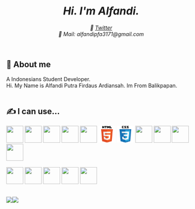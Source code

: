 <h1 align='center'><i>  Hi. I'm Alfandi.</i></h1>
<p align='center'>
<i>
  🐓 <a href="https://twitter.com/crashkeyboard">Twitter</a><br>
  📧 <a>Mail: alfandipfa3171@gmail.com</a>
  </i>
</p>
<br>

## 🤔 About me

A Indonesians Student Developer. <br> 
Hi. My Name is Alfandi Putra Firdaus Ardiansah. Im From Balikpapan.<br>
<br>

## ✍ I can use...
<p align='left'>
  <img src='https://upload.wikimedia.org/wikipedia/commons/5/5f/Windows_logo_-_2012.svg' width='45' height='45'/>
  <img src='https://upload.wikimedia.org/wikipedia/commons/thumb/9/9e/CentOS_Graphical_Symbol.svg/1200px-CentOS_Graphical_Symbol.svg.png' width='45' height='45'/>
  <img src='https://upload.wikimedia.org/wikipedia/commons/9/9e/UbuntuCoF.svg' width='45' height='45'/>
  <img src='https://seeklogo.com/images/A/archlinux-logo-1159446C2C-seeklogo.com.png' width='45' height='45'/>
  <img src='https://upload.wikimedia.org/wikipedia/commons/4/4b/Kali_Linux_2.0_wordmark.svg' width='45' height='45'/>
  <img src='https://raw.githubusercontent.com/devicons/devicon/master/icons/html5/html5-original-wordmark.svg' width='45' height='45'/>
  <img src='https://raw.githubusercontent.com/devicons/devicon/master/icons/css3/css3-original-wordmark.svg' width='45' height='45'/>
  <img src='https://upload.wikimedia.org/wikipedia/commons/c/c3/Python-logo-notext.svg' width='45' height='45'/>
  <img src='https://upload.wikimedia.org/wikipedia/commons/1/18/C_Programming_Language.svg' width='45' height='45'/
>


  <img src='https://cdnlogo.com/logos/c/27/c.svg' width='45' height='45'/>
  <img src='http://cdn.onlinewebfonts.com/svg/img_431824.png' width='45' height='45'/>
</p>
<p align='left'>
  <img src='https://upload.wikimedia.org/wikipedia/commons/1/1d/PyCharm_Icon.svg' width='45' height='45'/>
  <img src='https://upload.wikimedia.org/wikipedia/commons/thumb/9/9c/IntelliJ_IDEA_Icon.svg/2048px-IntelliJ_IDEA_Icon.svg.png' width='45' height='45'/>
  <img src='https://upload.wikimedia.org/wikipedia/commons/9/9a/Visual_Studio_Code_1.35_icon.svg' width='45' height='45'/>
  <img src='https://upload.wikimedia.org/wikipedia/commons/5/59/Visual_Studio_Icon_2019.svg' width='45' height='45'/>
  <img
src='https://upload.wikimedia.org/wikipedia/commons/thumb/9/99/Unofficial_JavaScript_logo_2.svg/1280px-Unofficial_JavaScript_logo_2.svg.png' width='45' height='45' />
</p>
<br>

<a href="https://github.com/anuraghazra/github-readme-stats">
  <img align="left" src="https://github-readme-stats.vercel.app/api?username=0x32bit&theme=dark&count_private=true" />
</a>
<a href="https://github.com/anuraghazra/github-readme-stats">
  <img align="left" src="https://github-readme-stats.vercel.app/api/top-langs/?username=0x32bit&layout=compact&theme=dark&count_private=true" />
</a>
